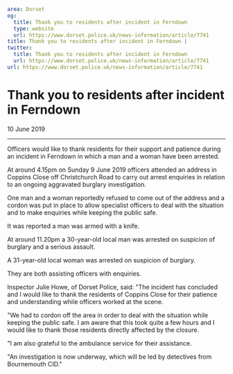 ```yaml
area: Dorset
og:
  title: Thank you to residents after incident in Ferndown
  type: website
  url: https://www.dorset.police.uk/news-information/article/7741
title: Thank you to residents after incident in Ferndown |
twitter:
  title: Thank you to residents after incident in Ferndown
  url: https://www.dorset.police.uk/news-information/article/7741
url: https://www.dorset.police.uk/news-information/article/7741
```

# Thank you to residents after incident in Ferndown

10 June 2019

* * *

Officers would like to thank residents for their support and patience during an incident in Ferndown in which a man and a woman have been arrested.

At around 4.15pm on Sunday 9 June 2019 officers attended an address in Coppins Close off Christchurch Road to carry out arrest enquiries in relation to an ongoing aggravated burglary investigation.

One man and a woman reportedly refused to come out of the address and a cordon was put in place to allow specialist officers to deal with the situation and to make enquiries while keeping the public safe.

It was reported a man was armed with a knife.

At around 11.20pm a 30-year-old local man was arrested on suspicion of burglary and a serious assault.

A 31-year-old local woman was arrested on suspicion of burglary.

They are both assisting officers with enquiries.

Inspector Julie Howe, of Dorset Police, said: "The incident has concluded and I would like to thank the residents of Coppins Close for their patience and understanding while officers worked at the scene.

"We had to cordon off the area in order to deal with the situation while keeping the public safe. I am aware that this took quite a few hours and I would like to thank those residents directly affected by the closure.

"I am also grateful to the ambulance service for their assistance.

"An investigation is now underway, which will be led by detectives from Bournemouth CID."

